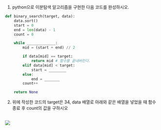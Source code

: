1. python으로 이분탐색 알고리즘을 구현한 다음 코드를 완성하시오.

```python
def binary_search(target, data):
    data.sort()
    start = 0
    end = len(data) - 1
    count = 0

    while _____________:
        mid = (start + end) // 2

        if data[mid] == target:
            return mid # 함수를 끝내버린다.
        elif data[mid] < target:
            start = ________
        else:
            end = _______
        count++

    return None
```

2. 위에 작성한 코드의 target은 34, data 배열로 아래와 같은 배열을 넣었을 때 함수 종료 후 count의 값을 구하시오

<br><img src="https://velog.velcdn.com/images%2Fcrystalhwang16%2Fpost%2F47c58f74-1448-4575-a687-445f56647078%2F%EC%9D%B4%EC%A7%84%ED%83%90%EC%83%891.png" />
